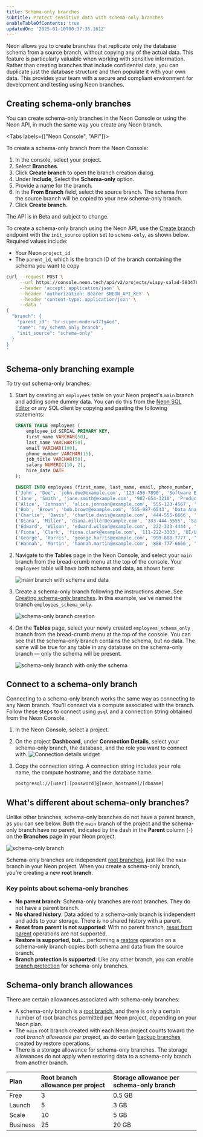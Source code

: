 ```yaml
---
title: Schema-only branches
subtitle: Protect sensitive data with schema-only branches
enableTableOfContents: true
updatedOn: '2025-01-10T00:37:35.161Z'
---
```


<EarlyAccess />

Neon allows you to create branches that replicate only the database schema from a source branch, without copying any of the actual data. This feature is particularly valuable when working with sensitive information. Rather than creating branches that include confidential data, you can duplicate just the database structure and then populate it with your own data. This provides your team with a secure and compliant environment for development and testing using Neon branches.

## Creating schema-only branches

You can create schema-only branches in the Neon Console or using the Neon API, in much the same way you create any Neon branch.

<Tabs labels={["Neon Console", "API"]}>

<TabItem>

To create a schema-only branch from the Neon Console:

1. In the console, select your project.
2. Select **Branches**.
3. Click **Create branch** to open the branch creation dialog.
4. Under **Include**, Select the **Schema-only** option.
5. Provide a name for the branch.
6. In the **From Branch** field, select the source branch. The schema from the source branch will be copied to your new schema-only branch.
7. Click **Create branch**.

</TabItem>

<TabItem>

<Admonition type="note">
The API is in Beta and subject to change.
</Admonition>

To create a schema-only branch using the Neon API, use the [Create branch](https://api-docs.neon.tech/reference/createprojectbranch) endpoint with the `init_source` option set to `schema-only`, as shown below. Required values include:

- Your Neon `project_id`
- The `parent_id`, which is the branch ID of the branch containing the schema you want to copy

```bash
curl --request POST \
     --url https://console.neon.tech/api/v2/projects/wispy-salad-58347608/branches \
     --header 'accept: application/json' \
     --header 'authorization: Bearer $NEON_API_KEY' \
     --header 'content-type: application/json' \
     --data '
{
  "branch": {
    "parent_id": "br-super-mode-w371g4od",
    "name": "my_schema_only_branch",
    "init_source": "schema-only"
  }
}
'
```

</TabItem>

</Tabs>

## Schema-only branching example

To try out schema-only branches:

1. Start by creating an `employees` table on your Neon project's `main` branch and adding some dummy data. You can do this from the [Neon SQL Editor](/docs/get-started-with-neon/query-with-neon-sql-editor) or any SQL client by copying and pasting the following statements:

   ```sql
   CREATE TABLE employees (
       employee_id SERIAL PRIMARY KEY,
       first_name VARCHAR(50),
       last_name VARCHAR(50),
       email VARCHAR(100),
       phone_number VARCHAR(15),
       job_title VARCHAR(50),
       salary NUMERIC(10, 2),
       hire_date DATE
   );

   INSERT INTO employees (first_name, last_name, email, phone_number, job_title, salary, hire_date) VALUES
   ('John', 'Doe', 'john.doe@example.com', '123-456-7890', 'Software Engineer', 95000.00, '2020-01-15'),
   ('Jane', 'Smith', 'jane.smith@example.com', '987-654-3210', 'Product Manager', 110000.00, '2019-03-22'),
   ('Alice', 'Johnson', 'alice.johnson@example.com', '555-123-4567', 'HR Specialist', 65000.00, '2021-06-10'),
   ('Bob', 'Brown', 'bob.brown@example.com', '555-987-6543', 'Data Analyst', 78000.00, '2018-09-05'),
   ('Charlie', 'Davis', 'charlie.davis@example.com', '444-555-6666', 'Marketing Manager', 95000.00, '2017-11-14'),
   ('Diana', 'Miller', 'diana.miller@example.com', '333-444-5555', 'Sales Representative', 72000.00, '2022-04-18'),
   ('Edward', 'Wilson', 'edward.wilson@example.com', '222-333-4444', 'DevOps Engineer', 98000.00, '2020-12-03'),
   ('Fiona', 'Clark', 'fiona.clark@example.com', '111-222-3333', 'UI/UX Designer', 85000.00, '2016-08-29'),
   ('George', 'Harris', 'george.harris@example.com', '999-888-7777', 'Financial Analyst', 90000.00, '2021-01-11'),
   ('Hannah', 'Martin', 'hannah.martin@example.com', '888-777-6666', 'Backend Developer', 92000.00, '2019-07-23');
   ```

2. Navigate to the **Tables** page in the Neon Console, and select your `main` branch from the bread-crumb menu at the top of the console. Your `employees` table will have both schema and data, as shown here:

   ![main branch with schema and data](/docs/guides/schema-data-branch.png)

3. Create a schema-only branch following the instructions above. See [Creating schema-only branches](#creating-schema-only-branches). In this example, we've named the branch `employees_schema_only`.

   ![schema-only branch creation](/docs/guides/create_schema_only_branch.png)

4. On the **Tables** page, select your newly created `employees_schema_only` branch from the bread-crumb menu at the top of the console. You can see that the schema-only branch contains the schema, but no data. The same will be true for any table in any database on the schema-only branch — only the schema will be present.

   ![schema-only branch with only the schema](/docs/guides/schema-only-branch.png)

## Connect to a schema-only branch

Connecting to a schema-only branch works the same way as connecting to any Neon branch. You'll connect via a compute associated with the branch. Follow these steps to connect using `psql` and a connection string obtained from the Neon Console.

1. In the Neon Console, select a project.
2. On the project **Dashboard**, under **Connection Details**, select your schema-only branch, the database, and the role you want to connect with.
   ![Connection details widget](/docs/guides/schema_only_branch_connect.png)
3. Copy the connection string. A connection string includes your role name, the compute hostname, and the database name.

   ```bash shouldWrap
   postgresql://[user]:[password]@[neon_hostname]/[dbname]
   ```

## What's different about schema-only branches?

Unlike other branches, schema-only branches do not have a parent branch, as you can see below. Both the `main` branch of the project and the schema-only branch have no parent, indicated by the dash in the **Parent** column (`-`) on the **Branches** page in your Neon project.

![schema-only branch](/docs/guides/schema_only_no_parent.png)

Schema-only branches are independent [root branches](/docs/reference/glossary#root-branch), just like the `main` branch in your Neon project. When you create a schema-only branch, you’re creating a new **root branch**.

### Key points about schema-only branches

- **No parent branch**: Schema-only branches are root branches. They do not have a parent branch.
- **No shared history**: Data added to a schema-only branch is independent and adds to your storage. There is no shared history with a parent.
- **Reset from parent is not supported**: With no parent branch, [reset from parent](/docs/manage/branches#reset-a-branch-from-parent) operations are not supported.
- **Restore is supported, but...** performing a [restore](/docs/guides/branch-restore) operation on a schema-only branch copies both schema and data from the source branch.
- **Branch protection is supported**: Like any other branch, you can enable [branch protection](/docs/guides/protected-branches) for schema-only branches.

## Schema-only branch allowances

There are certain allowances associated with schema-only branches:

- A schema-only branch is a [root branch](/docs/reference/glossary#root-branch), and there is only a certain number of root branches permitted per Neon project, depending on your Neon plan.
- The `main` root branch created with each Neon project counts toward the _root branch allowance per project_, as do certain [backup branches](/docs/reference/glossary#backup-branch) created by restore operations.
- There is a storage allowance for schema-only branches. The storage allowances do not apply when restoring data to a schema-only branch from another branch.

| Plan     | Root branch allowance per project | Storage allowance per schema-only branch |
| :------- | :-------------------------------- | :----------------------------------------- |
| Free     | 3                                 | 0.5 GB                                     |
| Launch   | 5                                 | 3 GB                                       |
| Scale    | 10                                | 5 GB                                       |
| Business | 25                                | 20 GB                                      |
